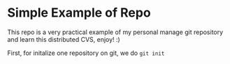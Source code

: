 # Simple Example of Repo 

This repo is a very practical example of my personal manage git repository and learn this distributed CVS, enjoy! :) 

First, for initalize one repository on git, we do ``` git init ``` 

